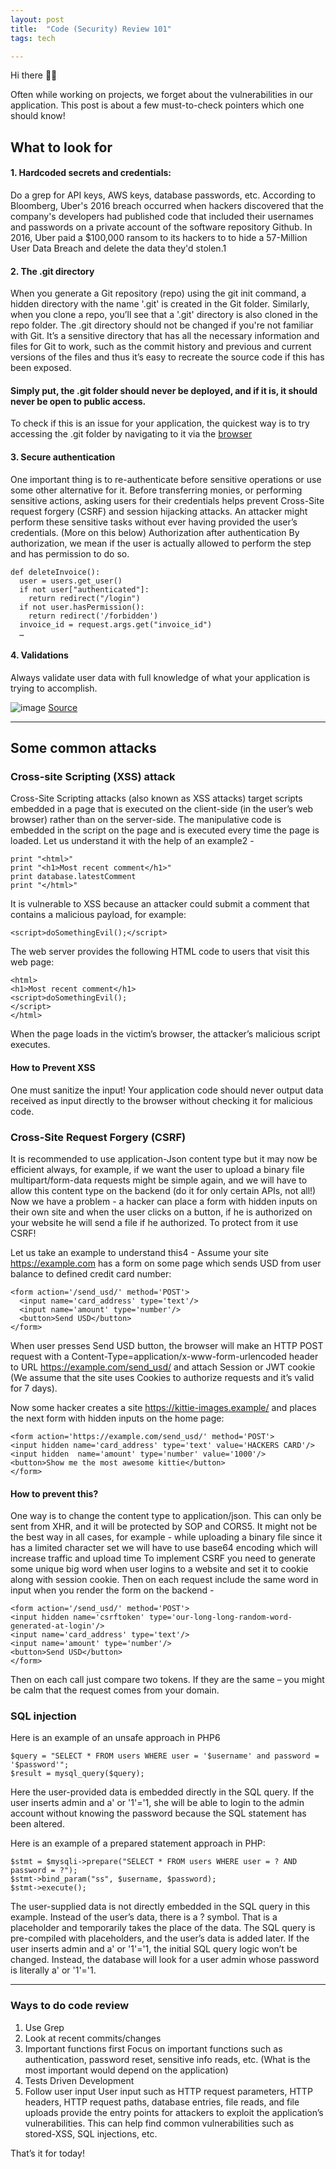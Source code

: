 ```yaml
---
layout: post
title:  "Code (Security) Review 101"
tags: tech

---
```


Hi there 👋🏽

Often while working on projects, we forget about the vulnerabilities in our application. This post is about a few must-to-check pointers which one should know!

## What to look for

#### 1. Hardcoded secrets and credentials:
Do a grep for API keys, AWS keys, database passwords, etc.
According to Bloomberg, Uber's 2016 breach occurred when hackers discovered that the company's developers had published code that included their usernames and passwords on a private account of the software repository Github. In 2016, Uber paid a $100,000 ransom to its hackers to to hide a 57-Million User Data Breach and delete the data they'd stolen.1

#### 2. The .git directory
When you generate a Git repository (repo) using the git init command, a hidden directory with the name '.git' is created in the Git folder. Similarly, when you clone a repo, you’ll see that a '.git' directory is also cloned in the repo folder. The .git directory should not be changed if you're not familiar with Git. It’s a sensitive directory that has all the necessary information and files for Git to work, such as the commit history and previous and current versions of the files and thus it’s easy to recreate the source code if this has been exposed.
#### Simply put, the .git folder should never be deployed, and if it is, it should never be open to public access.
To check if this is an issue for your application, the quickest way is to try accessing the .git folder by navigating to it via the [browser](www.example.com/.git/)

#### 3. Secure authentication
One important thing is to re-authenticate before sensitive operations or use some other alternative for it. Before transferring monies, or performing sensitive actions, asking users for their credentials helps prevent Cross-Site request forgery (CSRF) and session hijacking attacks. An attacker might perform these sensitive tasks without ever having provided the user’s credentials. (More on this below)
Authorization after authentication
By authorization, we mean if the user is actually allowed to perform the step and has permission to do so.

```
def deleteInvoice():
  user = users.get_user()
  if not user["authenticated"]:
    return redirect("/login")
  if not user.hasPermission():
    return redirect('/forbidden')
  invoice_id = request.args.get("invoice_id")
  …
```

#### 4. Validations
Always validate user data with full knowledge of what your application is trying to accomplish.

![image](https://user-images.githubusercontent.com/10815402/139590512-860ae41b-c767-447d-bc36-cd795cd324ef.png)
[Source](https://xkcd.com/327/)


---


## Some common attacks
### Cross-site Scripting (XSS) attack
Cross-Site Scripting attacks (also known as XSS attacks) target scripts embedded in a page that is executed on the client-side (in the user’s web browser) rather than on the server-side. The manipulative code is embedded in the script on the page and is executed every time the page is loaded. Let us understand it with the help of an example2 -

```
print "<html>"
print "<h1>Most recent comment</h1>"
print database.latestComment
print "</html>"
```
It is vulnerable to XSS because an attacker could submit a comment that contains a malicious payload, for example:

```
<script>doSomethingEvil();</script>
```
The web server provides the following HTML code to users that visit this web page:
```
<html> 
<h1>Most recent comment</h1> 
<script>doSomethingEvil();
</script>
</html>
```
When the page loads in the victim’s browser, the attacker’s malicious script executes. 

#### How to Prevent XSS
One must sanitize the input! Your application code should never output data received as input directly to the browser without checking it for malicious code.

### Cross-Site Request Forgery (CSRF)
It is recommended to use application-Json content type but it may now be efficient always, for example, if we want the user to upload a binary file multipart/form-data requests might be simple again, and we will have to allow this content type on the backend (do it for only certain APIs, not all!)
Now we have a problem - a hacker can place a form with hidden inputs on their own site and when the user clicks on a button, if he is authorized on your website he will send a file if he authorized. To protect from it use CSRF!

Let us take an example to understand this4 -
Assume your site https://example.com has a form on some page which sends USD from user balance to defined credit card number:

```
<form action='/send_usd/' method='POST'>    
  <input name='card_address' type='text'/>    
  <input name='amount' type='number'/>    
  <button>Send USD</button> 
</form>﻿
```
When user presses Send USD button, the browser will make an HTTP POST request with a Content-Type=application/x-www-form-urlencoded header to URL https://example.com/send_usd/ and attach Session or JWT cookie (We assume that the site uses Cookies to authorize requests and it’s valid for 7 days).

Now some hacker creates a site https://kittie-images.example/ and places the next form with hidden inputs on the home page:
```
<form action='https://example.com/send_usd/' method='POST'>     
<input hidden name='card_address' type='text' value='HACKERS CARD'/>    
<input hidden  name='amount' type='number' value='1000'/>      
<button>Show me the most awesome kittie</button> 
</form>﻿ 
```

#### How to prevent this?

One way is to change the content type to application/json. This can only be sent from XHR, and it will be protected by SOP and CORS5. It might not be the best way in all cases, for example - while uploading a binary file since it has a limited character set we will have to use base64 encoding which will increase traffic and upload time
To implement CSRF you need to generate some unique big word when user logins to a website and set it to cookie along with session cookie. Then on each request include the same word in input when you render the form on the backend -
```
<form action='/send_usd/' method='POST'>
<input hidden name='csrftoken' type='our-long-long-random-word-generated-at-login'/>
<input name='card_address' type='text'/>
<input name='amount' type='number'/>
<button>Send USD</button>
</form>﻿ 
```
Then on each call just compare two tokens. If they are the same – you might be calm that the request comes from your domain.

### SQL injection
Here is an example of an unsafe approach in PHP6
```
$query = "SELECT * FROM users WHERE user = '$username' and password = '$password'";
$result = mysql_query($query);
```
Here the user-provided data is embedded directly in the SQL query. If the user inserts admin and a' or '1'='1, she will be able to login to the admin account without knowing the password because the SQL statement has been altered.

Here is an example of a prepared statement approach in PHP:
```
$stmt = $mysqli->prepare("SELECT * FROM users WHERE user = ? AND password = ?");
$stmt->bind_param("ss", $username, $password);
$stmt->execute();
```
The user-supplied data is not directly embedded in the SQL query in this example. Instead of the user’s data, there is a ? symbol. That is a placeholder and temporarily takes the place of the data. The SQL query is pre-compiled with placeholders, and the user’s data is added later. If the user inserts admin and a' or '1'='1, the initial SQL query logic won’t be changed. Instead, the database will look for a user admin whose password is literally a' or '1'='1.

---

### Ways to do code review
1. Use Grep
2. Look at recent commits/changes
3. Important functions first
Focus on important functions such as authentication, password reset, sensitive info reads, etc. (What is the most important would depend on the application)
4. Tests Driven Development
5. Follow user input
User input such as HTTP request parameters, HTTP headers, HTTP request paths, database entries, file reads, and file uploads provide the entry points for attackers to exploit the application’s vulnerabilities. This can help find common vulnerabilities such as stored-XSS, SQL injections, etc.

That’s it for today!

